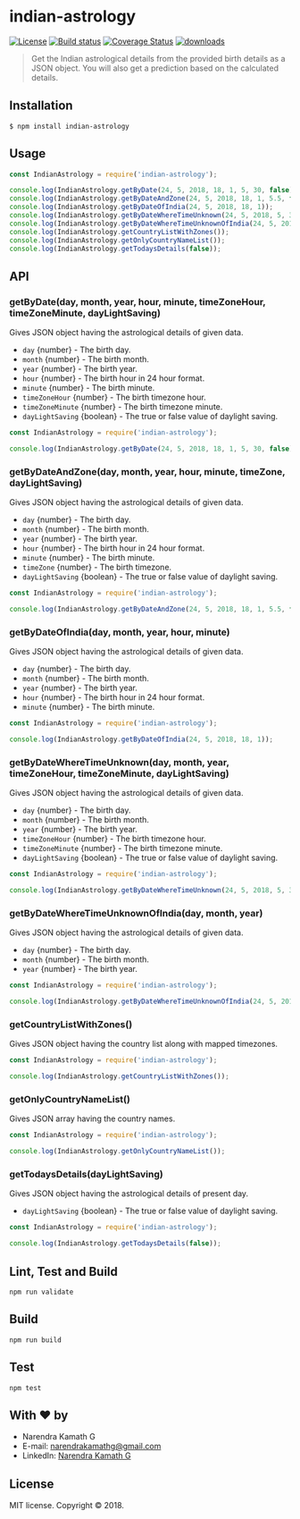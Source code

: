 # indian-astrology

[![License][lic-image]][npm-link] [![Build status][travis-image]][travis-link] [![Coverage Status][coverage-image]][coverage-link] [![downloads][dt-image]][npm-link]

> Get the Indian astrological details from the provided birth details as a JSON object. You will also get a prediction based on the calculated details.

## Installation

    $ npm install indian-astrology

## Usage
```js
const IndianAstrology = require('indian-astrology');

console.log(IndianAstrology.getByDate(24, 5, 2018, 18, 1, 5, 30, false));
console.log(IndianAstrology.getByDateAndZone(24, 5, 2018, 18, 1, 5.5, false));
console.log(IndianAstrology.getByDateOfIndia(24, 5, 2018, 18, 1));
console.log(IndianAstrology.getByDateWhereTimeUnknown(24, 5, 2018, 5, 30, false));
console.log(IndianAstrology.getByDateWhereTimeUnknownOfIndia(24, 5, 2018));
console.log(IndianAstrology.getCountryListWithZones());
console.log(IndianAstrology.getOnlyCountryNameList());
console.log(IndianAstrology.getTodaysDetails(false));
```

## API

### getByDate(day, month, year, hour, minute, timeZoneHour, timeZoneMinute, dayLightSaving)
Gives JSON object having the astrological details of given data.
- `day` {number} - The birth day.
- `month` {number} - The birth month.
- `year` {number} - The birth year.
- `hour` {number} - The birth hour in 24 hour format.
- `minute` {number} - The birth minute.
- `timeZoneHour` {number} - The birth timezone hour.
- `timeZoneMinute` {number} - The birth timezone minute.
- `dayLightSaving` {boolean} - The true or false value of daylight saving.
```js
const IndianAstrology = require('indian-astrology');

console.log(IndianAstrology.getByDate(24, 5, 2018, 18, 1, 5, 30, false));
```
### getByDateAndZone(day, month, year, hour, minute, timeZone, dayLightSaving)
Gives JSON object having the astrological details of given data.
- `day` {number} - The birth day.
- `month` {number} - The birth month.
- `year` {number} - The birth year.
- `hour` {number} - The birth hour in 24 hour format.
- `minute` {number} - The birth minute.
- `timeZone` {number} - The birth timezone.
- `dayLightSaving` {boolean} - The true or false value of daylight saving.
```js
const IndianAstrology = require('indian-astrology');

console.log(IndianAstrology.getByDateAndZone(24, 5, 2018, 18, 1, 5.5, false));
```
### getByDateOfIndia(day, month, year, hour, minute)
Gives JSON object having the astrological details of given data.
- `day` {number} - The birth day.
- `month` {number} - The birth month.
- `year` {number} - The birth year.
- `hour` {number} - The birth hour in 24 hour format.
- `minute` {number} - The birth minute.
```js
const IndianAstrology = require('indian-astrology');

console.log(IndianAstrology.getByDateOfIndia(24, 5, 2018, 18, 1));
```
### getByDateWhereTimeUnknown(day, month, year, timeZoneHour, timeZoneMinute, dayLightSaving)
Gives JSON object having the astrological details of given data.
- `day` {number} - The birth day.
- `month` {number} - The birth month.
- `year` {number} - The birth year.
- `timeZoneHour` {number} - The birth timezone hour.
- `timeZoneMinute` {number} - The birth timezone minute.
- `dayLightSaving` {boolean} - The true or false value of daylight saving.
```js
const IndianAstrology = require('indian-astrology');

console.log(IndianAstrology.getByDateWhereTimeUnknown(24, 5, 2018, 5, 30, false));
```
### getByDateWhereTimeUnknownOfIndia(day, month, year)
Gives JSON object having the astrological details of given data.
- `day` {number} - The birth day.
- `month` {number} - The birth month.
- `year` {number} - The birth year.
```js
const IndianAstrology = require('indian-astrology');

console.log(IndianAstrology.getByDateWhereTimeUnknownOfIndia(24, 5, 2018));
```
### getCountryListWithZones()
Gives JSON object having the country list along with mapped timezones.
```js
const IndianAstrology = require('indian-astrology');

console.log(IndianAstrology.getCountryListWithZones());
```
### getOnlyCountryNameList()
Gives JSON array having the country names.
```js
const IndianAstrology = require('indian-astrology');

console.log(IndianAstrology.getOnlyCountryNameList());
```
### getTodaysDetails(dayLightSaving)
Gives JSON object having the astrological details of present day.
- `dayLightSaving` {boolean} - The true or false value of daylight saving.
```js
const IndianAstrology = require('indian-astrology');

console.log(IndianAstrology.getTodaysDetails(false));
```

## Lint, Test and Build

    npm run validate

## Build

    npm run build

## Test

    npm test

## With :heart: by
- Narendra Kamath G
- E-mail: [narendrakamathg@gmail.com](mailto:narendrakamathg@gmail.com)
- LinkedIn: [Narendra Kamath G](https://in.linkedin.com/in/narendra-kamath-g-50158230)

## License
MIT license. Copyright © 2018.

[lic-image]: https://img.shields.io/npm/l/indian-astrology.svg
[npm-link]: https://npmjs.org/package/indian-astrology
[travis-image]: https://img.shields.io/travis/Narendra-Kamath/indian-astrology.svg
[travis-link]: https://travis-ci.org/Narendra-Kamath/indian-astrology
[dt-image]: https://img.shields.io/github/downloads/Narendra-Kamath/indian-astrology/total.svg
[coverage-image]: https://img.shields.io/codecov/c/github/Narendra-Kamath/indian-astrology.svg
[coverage-link]: https://codecov.io/gh/Narendra-Kamath/indian-astrology